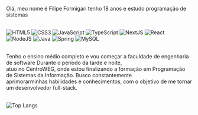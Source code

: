 <p>Olá, meu nome é Filipe Formigari tenho 18 anos e estudo programação de sistemas</p>

<br>

<div>
<img alt="HTML5" src="https://img.shields.io/badge/HTML5-E34F26?style=for-the-badge&logo=html5&logoColor=white">
<img alt="CSS3" src="https://img.shields.io/badge/CSS3-1572B6?style=for-the-badge&logo=css3&logoColor=white">
<img alt="JavaScript" src="https://img.shields.io/badge/JavaScript-F7DF1E?style=for-the-badge&logo=javascript&logoColor=black">
<img alt="TypeScript" src="https://img.shields.io/badge/TypeScript-007ACC?style=for-the-badge&logo=typescript&logoColor=white">
<img alt="NextJS" src="https://img.shields.io/badge/next.js-000000?style=for-the-badge&logo=nextdotjs&logoColor=white">
<img alt="React" src="https://img.shields.io/badge/-ReactJs-61DAFB?logo=react&logoColor=white&style=for-the-badge">
  <br>
<img alt="NodeJS" src="https://img.shields.io/badge/Node.js-43853D?style=for-the-badge&logo=node.js&logoColor=white">
<img alt="Java" src="https://img.shields.io/badge/Java-ED8B00?style=for-the-badge&logo=openjdk&logoColor=white">
<img alt="Spring" src="https://img.shields.io/badge/Spring-6DB33F?style=for-the-badge&logo=spring&logoColor=white">
<img alt="MySQL" src="https://img.shields.io/badge/MySQL-005C84?style=for-the-badge&logo=mysql&logoColor=white">
</div>

<br>

<p>
    Tenho o ensino médio completo e vou começar a faculdade de engenharia de software Durante o período da tarde e noite,<br> atuo no CentroWEG, onde estou finalizando a formação em Programação de Sistemas da Informação. Busco constantemente<br> aprimorarminhas habilidades e conhecimentos, com o objetivo de me tornar um desenvolvedor full-stack.
</p>

<br>

<img src="https://github-readme-stats.vercel.app/api/top-langs/?username=LipeFormiga&layout=pie&theme=tokyonight" alt="Top Langs">

